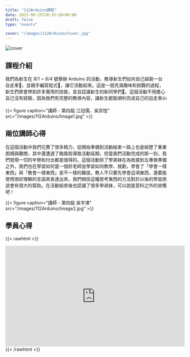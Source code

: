 ```yaml
---
title: "112Arduino課程"
date: 2023-08-25T20:33:18+08:00
draft: false
type: "events"

cover: "/images/112Arduino/Cover.jpg"
---
```


![cover](/images/112Arduino/Cover.jpg)

## 課程介紹

我們為新生在 8/1 ~ 8/4 號舉辦 Arduino 的活動，教導新生們如何自己組裝一台自走車🚗，並親手編寫程式🫴，讓它活動起來。這是一個充滿趣味和挑戰的過程，新生們將會學到許多實用的技能，並且認識新生的新同學們🤭。這個活動不用擔心自己沒有經驗，因為我們有完整的教導內容，讓新生都能順利完成自己的自走車👍

{{< figure caption="講師 - 第四屆 江冠儒、吳崇愷" src="/images/112Arduino/Image1.jpg" >}}

## 兩位講師心得

在這個活動中我們花費了很多精力，從開始準備到活動結束一路上也是經歷了重重困境與難關，其中還遭遇了颱風假導致活動延期，但當我們活動完成的那一刻，我們發現一切的辛勞和付出都是值得的。這個活動除了學弟妹在為銜接到五專做準備之外，我們也在學習如何當一個好老師並學習如何教學、規劃，學會了「學會一樣東西」與「教會一樣東西」是不一樣的難度。教人不只要先學會這項東西，還要能使用很好理解的言語來表達出來，我們相信這種思考東西的方法對於以後的學習旅途會有很大的幫助。在活動結束後也認識了很多學弟妹，可以說是意料之外的收穫吧！

{{< figure caption="講師 - 第四屆 吳宇澤" src="/images/112Arduino/Image2.jpg" >}}

## 學員心得

{{< rawhtml >}}
<iframe width="560" height="315" src="https://www.youtube-nocookie.com/embed/evOO7Xc9Wp0?si=k8OBxauyCb0YyoHF" title="YouTube video player" frameborder="0" allow="accelerometer; autoplay; clipboard-write; encrypted-media; gyroscope; picture-in-picture; web-share" allowfullscreen></iframe>
{{< /rawhtml >}}